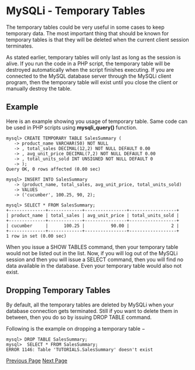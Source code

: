 # MySQLi - Temporary Tables
The temporary tables could be very useful in some cases to keep temporary data. The most important thing that should be known for temporary tables is that they will be deleted when the current client session terminates.

As stated earlier, temporary tables will only last as long as the session is alive. If you run the code in a PHP script, the temporary table will be destroyed automatically when the script finishes executing. If you are connected to the MySQL database server through the MySQLi client program, then the temporary table will exist until you close the client or manually destroy the table.

## Example
Here is an example showing you usage of temporary table. Same code can be used in PHP scripts using **mysqli_query()** function.

```
mysql> CREATE TEMPORARY TABLE SalesSummary (
   -> product_name VARCHAR(50) NOT NULL
   -> , total_sales DECIMAL(12,2) NOT NULL DEFAULT 0.00
   -> , avg_unit_price DECIMAL(7,2) NOT NULL DEFAULT 0.00
   -> , total_units_sold INT UNSIGNED NOT NULL DEFAULT 0
   -> );
Query OK, 0 rows affected (0.00 sec)

mysql> INSERT INTO SalesSummary
   -> (product_name, total_sales, avg_unit_price, total_units_sold)
   -> VALUES
   -> ('cucumber', 100.25, 90, 2);

mysql> SELECT * FROM SalesSummary;
+--------------+-------------+----------------+------------------+
| product_name | total_sales | avg_unit_price | total_units_sold |
+--------------+-------------+----------------+------------------+
| cucumber     |      100.25 |          90.00 |                2 |
+--------------+-------------+----------------+------------------+
1 row in set (0.00 sec)
```
When you issue a SHOW TABLES command, then your temporary table would not be listed out in the list. Now, if you will log out of the MySQLi session and then you will issue a SELECT command, then you will find no data available in the database. Even your temporary table would also not exist.

## Dropping Temporary Tables
By default, all the temporary tables are deleted by MySQLi when your database connection gets terminated. Still if you want to delete them in between, then you do so by issuing DROP TABLE command.

Following is the example on dropping a temporary table −

```
mysql> DROP TABLE SalesSummary;
mysql>  SELECT * FROM SalesSummary;
ERROR 1146: Table 'TUTORIALS.SalesSummary' doesn't exist
```

[Previous Page](../mysqli/mysqli_indexes.md) [Next Page](../mysqli/mysqli_clone_tables.md) 
